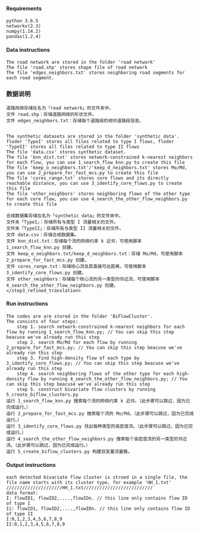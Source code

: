 #### Requirements
    python 3.6.5
    networkx(2.3)
    numpy(1.14.2)
    pandas(1.2.4)

#### Data instructions
    The road network are stored in the folder 'road network'
    The file 'road.shp' stores shape file of road network
    The file 'edges_neighbors.txt' stores neighboring road segments for each road segment.

### 数据说明 
    道路网络存储在名为「road network」的文件夹中。
    文件 road.shp：存储道路网络的形状文件。
    文件 edges_neighbors.txt：存储每个道路段的相邻道路段信息。


    The synthetic datasets are stored in the folder 'synthetic data'.
    floder 'TypeI' stores all files related to type I flows, floder 'TypeII' stores all files related to type II flows
    The file 'data.csv' stores synthetic dataset.
    The file 'knn_dist.txt' stores network-constrained k-nearest neighbors for each flow, you can use 1_search_flow_knn.py to create this file
    The file 'keep_o_neighbors.txt'/'keep_d_neighbors.txt' stores Mo/Md, you can use 2_prepare_for_fast_mcs.py to create this file 
    The file 'cores_range.txt' stores core flows and its directly reachable distance, you can use 3_identify_core_flows.py to create this file 
    The file 'other_neighbors' stores neighboring flows of the other type for each core flow, you can use 4_search_the_other_flow_neighbors.py to create this file 
    
    合成数据集存储在名为「synthetic data」的文件夹中。
    文件夹「TypeI」：存储所有与类型 I 流量相关的文件。
    文件夹「TypeII」：存储所有与类型 II 流量相关的文件。
    文件 data.csv：存储合成数据集。
    文件 knn_dist.txt：存储每个流的网络约束 k 近邻，可使用脚本 1_search_flow_knn.py 创建。
    文件 keep_o_neighbors.txt/keep_d_neighbors.txt：存储 Mo/Md，可使用脚本 2_prepare_for_fast_mcs.py 创建。
    文件 cores_range.txt：存储核心流及其直接可达距离，可使用脚本 3_identify_core_flows.py 创建。
    文件 other_neighbors：存储每个核心流的另一类型的邻近流，可使用脚本 4_search_the_other_flow_neighbors.py 创建。 </step3_refined_translation>

#### Run instructions
    The codes are are stored in the folder 'BiFlowCluster'.
    The consists of four steps:
        step 1. search network-constrained k-nearest neighbors for each flow by running 1_search_flow_knn.py; // You can skip this step beacuse we've already run this step
        step 2. search Mo/Md for each flow by running 2_prepare_for_fast_mcs.py; // You can skip this step beacuse we've already run this step
        step 3. find high-density flow of each type by 3_identify_core_flows.py; // You can skip this step beacuse we've already run this step
        step 4. search neighboring flows of the other type for each high-density flow by running 4_search_the_other_flow_neighbors.py; // You can skip this step beacuse we've already run this step
        step 5. construct bivariate flow clusters by running 5_create_biflow_clusters.py
    运行 1_search_flow_knn.py 搜索每个流的网络约束 k 近邻。（此步骤可以跳过，因为已完成运行。）
    运行 2_prepare_for_fast_mcs.py 搜索每个流的 Mo/Md。（此步骤可以跳过，因为已完成运行。）
    运行 3_identify_core_flows.py 找出每种类型的高密度流。（此步骤可以跳过，因为已完成运行。）
    运行 4_search_the_other_flow_neighbors.py 搜索每个高密度流的另一类型的邻近流。（此步骤可以跳过，因为已完成运行。）
    运行 5_create_biflow_clusters.py 构建双变量流量簇。

#### Output instructions
    each detected bivariate flow cluster is stroed in a single file, the file name starts with its cluster type, for example 'HH_1.txt' 
    /////////////////////HH_1.txt//////////////////////////
    data format:
    I: flowID1, flowID2,....,flowIDn. // this line only contains flow ID of type I
    Ii: flowID1, flowID2,....,flowIDn. // this line only contains flow ID of type II
    I:0,1,2,3,4,5,6,7,8,9
    II:0,1,2,3,4,5,6,7,8,9
